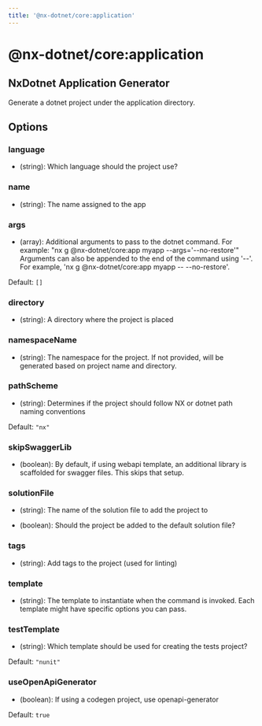 ```yaml
---
title: '@nx-dotnet/core:application'
---
```


# @nx-dotnet/core:application

## NxDotnet Application Generator

Generate a dotnet project under the application directory.

## Options

### <span className="required">language</span>

- (string): Which language should the project use?

### <span className="required">name</span>

- (string): The name assigned to the app

### args

- (array): Additional arguments to pass to the dotnet command. For example: "nx g @nx-dotnet/core:app myapp --args='--no-restore'" Arguments can also be appended to the end of the command using '--'. For example, 'nx g @nx-dotnet/core:app myapp -- --no-restore'.

Default: `[]`

### directory

- (string): A directory where the project is placed

### namespaceName

- (string): The namespace for the project. If not provided, will be generated based on project name and directory.

### pathScheme

- (string): Determines if the project should follow NX or dotnet path naming conventions

Default: `"nx"`

### skipSwaggerLib

- (boolean): By default, if using webapi template, an additional library is scaffolded for swagger files. This skips that setup.

### solutionFile

- (string): The name of the solution file to add the project to

- (boolean): Should the project be added to the default solution file?

### tags

- (string): Add tags to the project (used for linting)

### template

- (string): The template to instantiate when the command is invoked. Each template might have specific options you can pass.

### testTemplate

- (string): Which template should be used for creating the tests project?

Default: `"nunit"`

### useOpenApiGenerator

- (boolean): If using a codegen project, use openapi-generator

Default: `true`
